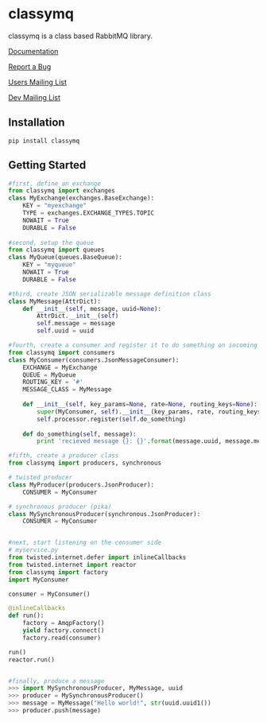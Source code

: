 classymq
===============

classymq is a class based RabbitMQ library.

[Documentation](https://classymq.readthedocs.org/en/latest/)

[Report a Bug](https://github.com/gdoermann/classymq/issues)

[Users Mailing List](https://groups.google.com/forum/?fromgroups#!forum/classymq)

[Dev Mailing List](https://groups.google.com/forum/?fromgroups#!forum/classymq-dev)


## Installation
```
pip install classymq
```

## Getting Started

```python
#first, define an exchange
from classymq import exchanges
class MyExchange(exchanges.BaseExchange):
    KEY = "myexchange"
    TYPE = exchanges.EXCHANGE_TYPES.TOPIC
    NOWAIT = True
    DURABLE = False
    
#second, setup the queue
from classymq import queues
class MyQueue(queues.BaseQueue):
    KEY = "myqueue"
    NOWAIT = True
    DURABLE = False

#third, create JSON serializable message definition class
class MyMessage(AttrDict):
    def __init__(self, message, uuid=None):
        AttrDict.__init__(self)
        self.message = message
        self.uuid = uuid

#fourth, create a consumer and register it to do something on incoming messages
from classymq import consumers
class MyConsumer(consumers.JsonMessageConsumer):
    EXCHANGE = MyExchange
    QUEUE = MyQueue
    ROUTING_KEY = '#'
    MESSAGE_CLASS = MyMessage
    
    def __init__(self, key_params=None, rate=None, routing_keys=None):
        super(MyConsumer, self).__init__(key_params, rate, routing_keys)
        self.processor.register(self.do_something)
    
    def do_something(self, message):
        print 'recieved message {}: {}'.format(message.uuid, message.message)

#fifth, create a producer class
from classymq import producers, synchronous

# twisted producer
class MyProducer(producers.JsonProducer):
    CONSUMER = MyConsumer

# synchronous producer (pika)
class MySynchronousProducer(synchronous.JsonProducer):
    CONSUMER = MyConsumer


#next, start listening on the consumer side
# myservice.py
from twisted.internet.defer import inlineCallbacks
from twisted.internet import reactor
from classymq import factory
import MyConsumer

consumer = MyConsumer()

@inlineCallbacks
def run():
    factory = AmqpFactory()
    yield factory.connect()
    factory.read(consumer)

run()
reactor.run()


#finally, produce a message
>>> import MySynchronousProducer, MyMessage, uuid
>>> producer = MySynchronousProducer()
>>> message = MyMessage("Hello world!", str(uuid.uuid1())
>>> producer.push(message)
